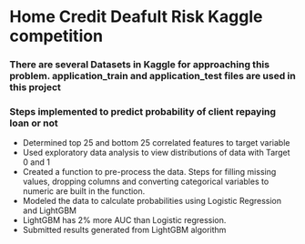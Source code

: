 # Home Credit Deafult Risk Kaggle competition
### There are several Datasets in Kaggle for approaching this problem. application_train and application_test files are used in this project
### Steps implemented to predict probability of client repaying loan or not
 * Determined top 25 and bottom 25 correlated features to target variable
 * Used exploratory data analysis to view distributions of data with Target 0 and 1
 * Created a function to pre-process the data. Steps for filling missing values, dropping columns and converting categorical variables to numeric are built in the function.
 * Modeled the data to calculate probabilities using Logistic Regression and LightGBM
 * LightGBM has 2% more AUC than Logistic regression.
 * Submitted results generated from LightGBM algorithm
